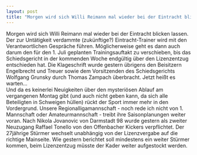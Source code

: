 ```yaml
---
layout: post
title: "Morgen wird sich Willi Reimann mal wieder bei der Eintracht blicken lassen."
---
```


Morgen wird sich Willi Reimann mal wieder bei der Eintracht blicken lassen. Der zur Untätigkeit verdammte (zukünftige?) Eintracht-Trainer wird mit den Verantwortlichen Gespräche führen. Möglicherweise geht es dann auch darum den für den 1. Juli geplanten Trainingsauftakt zu verschieben, bis das Schiedsgericht in der kommenden Woche endgültig über den Lizenzentzug entschieden hat. Die Klageschrift wurde gestern übrigens den Beisitzern Engelbrecht und Treuer sowie dem Vorsitzenden des Schiedsgerichts Wolfgang Grunsky durch Thomas Zampach überbracht. Jetzt heißt es warten...  
Und da es keinerlei Neuigkeiten über den mysteriösen Ablauf am vergangenen Montag gibt (und auch nicht geben kann, da sich alle Beteiligten in Schweigen hüllen) rückt der Sport immer mehr in den Vordergrund. Unsere Regionalligamannschaft - noch rede ich nicht von 1. Mannschaft oder Amateurmannschaft - treibt ihre Saisonplanungen weiter voran. Nach Nikola Jovanovic von Darmstadt 98 wurde gestern als zweiter Neuzugang Raffael Tonello von den Offenbacher Kickers verpflichtet. Der 27jährige Stürmer wechselt unabhängig von der Lizenzvergabe auf die richtige Mainseite. Wie gestern berichtet soll mindestens ein weiter Stürmer kommen, beim Lizenzentzug müsste der Kader weiter aufgestockt werden.
